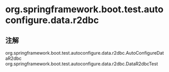 # org.springframework.boot.test.autoconfigure.data.r2dbc

## 注解

org.springframework.boot.test.autoconfigure.data.r2dbc.AutoConfigureDataR2dbc
org.springframework.boot.test.autoconfigure.data.r2dbc.DataR2dbcTest




